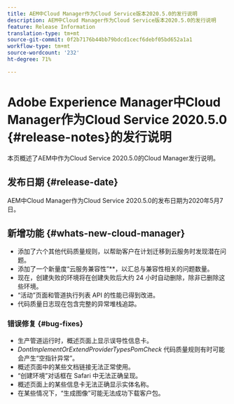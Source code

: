 ```yaml
---
title: AEM中Cloud Manager作为Cloud Service版本2020.5.0的发行说明
description: AEM中Cloud Manager作为Cloud Service版本2020.5.0的发行说明
feature: Release Information
translation-type: tm+mt
source-git-commit: 0f2b7176b44bb79bdcd1cecf6debf05bd652a1a1
workflow-type: tm+mt
source-wordcount: '232'
ht-degree: 71%

---
```



# Adobe Experience Manager中Cloud Manager作为Cloud Service 2020.5.0 {#release-notes}的发行说明

本页概述了AEM中作为Cloud Service 2020.5.0的Cloud Manager发行说明。

## 发布日期 {#release-date}

AEM中Cloud Manager作为Cloud Service 2020.5.0的发布日期为2020年5月7日。

## 新增功能 {#whats-new-cloud-manager}

* 添加了六个其他代码质量规则，以帮助客户在计划迁移到云服务时发现潜在问题。
* 添加了一个新量度“云服务兼容性”**，以汇总与兼容性相关的问题数量。
* 现在，创建失败的环境将在创建失败后大约 24 小时自动删除，除非已删除这些环境。
* “活动”页面和管道执行列表 API 的性能已得到改进。
* 代码质量日志现在包含完整的异常堆栈追踪。

### 错误修复 {#bug-fixes}

* 生产管道运行时，概述页面上显示误导性信息卡。
* *DontImplementOrExtendProviderTypesPomCheck* 代码质量规则有时可能会产生“空指针异常”。
* 概述页面中的某些文档链接无法正常使用。
* “创建环境”对话框在 Safari 中无法正确呈现。
* 概述页面上的某些信息卡无法正确显示实体名称。
* 在某些情况下，“生成图像”可能无法成功下载客户包。
